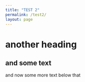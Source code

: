 ```yaml
---
title: "TEST 2"
permalink: /test2/
layout: page
---
```



# another heading
## and some text


and now some more text below that
